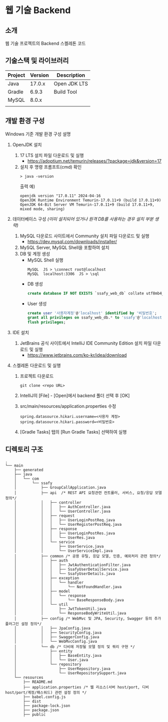 # 웹 기술 Backend

<!-- 필수 항목 -->

## 소개

웹 기술 프로젝트의 Backend 스켈레톤 코드

<!-- 필수 항목 -->

## 기술스택 및 라이브러리

| Project | Version | Description  |
| ------- |---------|--------------|
| Java    | 17.0.x  | Open JDK LTS |
| Gradle  | 6.9.3   | Build Tool   |
| MySQL   | 8.0.x   |              |
|         |         |              |

<!-- 필수 항목 -->

## 개발 환경 구성

Windows 기준 개발 환경 구성 설명

1. OpenJDK 설치
    1. 17 LTS 설치 파일 다운로드 및 실행
        - https://adoptium.net/temurin/releases/?package=jdk&version=17
    2. 설치 후 명령 프롬프트(cmd) 확인
       ```
       > java -version
       ```
       출력 예)
       ```
       openjdk version "17.0.11" 2024-04-16
       OpenJDK Runtime Environment Temurin-17.0.11+9 (build 17.0.11+9)
       OpenJDK 64-Bit Server VM Temurin-17.0.11+9 (build 17.0.11+9, mixed mode, sharing)
       ```

2. 데이터베이스 구성 *(이미 설치되어 있거나 원격 DB를 사용하는 경우 설치 부분 생략)*
    1. MySQL 다운로드 사이트에서 Community 설치 파일 다운로드 및 실행
        - https://dev.mysql.com/downloads/installer/
    2. MySQL Server, MySQL Shell을 포함하여 설치
    3. DB 및 계정 생성
        - MySQL Shell 실행
           ```
           MySQL  JS > \connect root@localhost
           MySQL  localhost:3306  JS > \sql
           ```
        - DB 생성
           ```sql
           create database IF NOT EXISTS `ssafy_web_db` collate utf8mb4_general_ci;
           ```
        - User 생성
           ```sql
           create user '사용자계정'@'localhost' identified by '비밀번호';
           grant all privileges on ssafy_web_db.* to 'ssafy'@'localhost';
           flush privileges;
           ```

3. IDE 설치
    1. JetBrains 공식 사이트에서 IntelliJ IDE Community Edition 설치 파일 다운로드 및 실행
        - https://www.jetbrains.com/ko-kr/idea/download

4. 스켈레톤 다운로드 및 실행

    1. 프로젝트 다운로드
       ```
       git clone <repo URL>
       ```

    2. IntelliJ의 [File] - [Open]에서 backend 폴더 선택 후 [OK]

    3. src/main/resources/application.properties 수정

       ```
       spring.datasource.hikari.username=<사용자 계정>
       spring.datasource.hikari.password=<비밀번호>
       ```

    4. [Gradle Tasks] 탭의 [Run Gradle Tasks] 선택하여 실행




## 디렉토리 구조

```
.
└── main
    ├── generated
    ├── java
    │   └── com
    │       └── ssafy
    │           ├── GroupCallApplication.java
    │           ├── api  /* REST API 요청관련 컨트롤러, 서비스, 요청/응답 모델 정의*/
    │           │   ├── controller
    │           │   │   ├── AuthController.java
    │           │   │   └── UserController.java
    │           │   ├── request
    │           │   │   ├── UserLoginPostReq.java
    │           │   │   └── UserRegisterPostReq.java
    │           │   ├── response
    │           │   │   ├── UserLoginPostRes.java
    │           │   │   └── UserRes.java
    │           │   └── service
    │           │       ├── UserService.java
    │           │       └── UserServiceImpl.java
    │           ├── common /* 공용 유틸, 응답 모델, 인증, 예외처리 관련 정의*/
    │           │   ├── auth
    │           │   │   ├── JwtAuthenticationFilter.java
    │           │   │   ├── SsafyUserDetailService.java
    │           │   │   └── SsafyUserDetails.java
    │           │   ├── exception
    │           │   │   └── handler
    │           │   │       └── NotFoundHandler.java
    │           │   ├── model
    │           │   │   └── response
    │           │   │       └── BaseResponseBody.java
    │           │   └── util
    │           │       ├── JwtTokenUtil.java
    │           │       └── ResponseBodyWriteUtil.java
    │           ├── config /* WebMvc 및 JPA, Security, Swagger 등의 추가 플러그인 설정 정의*/
    │           │   ├── JpaConfig.java
    │           │   ├── SecurityConfig.java
    │           │   ├── SwaggerConfig.java
    │           │   └── WebMvcConfig.java
    │           └── db /* 디비에 저장될 모델 정의 및 쿼리 구현 */
    │               ├── entity
    │               │   ├── BaseEntity.java
    │               │   └── User.java
    │               └── repository
    │                   ├── UserRepository.java
    │                   └── UserRepositorySupport.java
    └── resources
        ├── README.md
        ├── application.properties /* 웹 리소스(서버 host/port, 디비 host/port/계정/패스워드) 관련 설정 정의 */
        ├── babel.config.js
        ├── dist
        ├── package-lock.json
        ├── package.json
        ├── public
```

